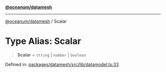 [**@oceanum/datamesh**](../README.md)

***

[@oceanum/datamesh](../README.md) / Scalar

# Type Alias: Scalar

> **Scalar** = `string` \| `number` \| `boolean`

Defined in: [packages/datamesh/src/lib/datamodel.ts:33](https://github.com/oceanum-io/oceanum-js/blob/de54745f7642df8f064f1c2211b399c4854806ac/packages/datamesh/src/lib/datamodel.ts#L33)
